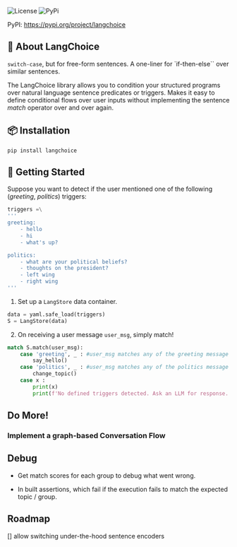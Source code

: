 

![License](https://img.shields.io/github/license/ekshaks/langchoice)
![PyPi](https://img.shields.io/pypi/v/langchoice)

PyPI: <a href="https://pypi.org/project/langchoice/" target="_blank">https://pypi.org/project/langchoice</a></br>


## 🤖 About LangChoice

`switch-case`, but for free-form sentences. A one-liner for `if-then-else`` over similar sentences.

The LangChoice library allows you to condition your structured programs over natural language sentence predicates or triggers. Makes it easy to define conditional flows over user inputs without implementing the sentence *match* operator over and over again.


## 📦 Installation
```
pip install langchoice
```

## 🧪 Getting Started

Suppose you want to detect if the user mentioned one of the following (*greeting*, *politics*) triggers:

```python
triggers =\
'''
greeting:
    - hello
    - hi
    - what's up?

politics:
    - what are your political beliefs?
    - thoughts on the president?
    - left wing
    - right wing
'''
```

1. Set up a `LangStore` data container.

```python
data = yaml.safe_load(triggers)
S = LangStore(data)
```

2. On receiving a user message `user_msg`, simply match!

```python
match S.match(user_msg): 
    case 'greeting', _ : #user_msg matches any of the greeting message cluster
        say_hello()
    case 'politics', _ : #user_msg matches any of the politics message cluster
        change_topic()
    case x :
        print(x)
        print(f'No defined triggers detected. Ask an LLM for response.')
```


## Do More!

### Implement a graph-based Conversation Flow



## Debug

- Get match scores for each group to debug what went wrong.


- In built assertions, which fail if the execution fails to match the expected topic / group.


## Roadmap

[] allow switching under-the-hood sentence encoders

